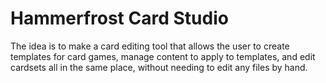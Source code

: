 <h1>Hammerfrost Card Studio</h1>

The idea is to make a card editing tool that allows the user to create templates for card games, manage content to apply to templates, and edit cardsets all in the same place, without needing to edit any files by hand.